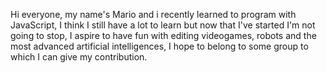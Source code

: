 Hi everyone, my name's Mario and i recently learned to program with JavaScript, 
I think I still have a lot to learn but now that I've started I'm not going to stop, 
I aspire to have fun with editing videogames, robots and the most advanced artificial intelligences, 
I hope to belong to some group to which I can give my contribution. 
